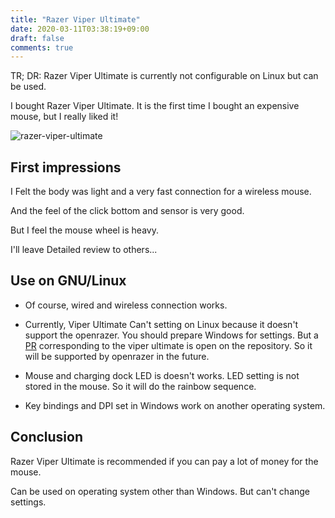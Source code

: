 ```yaml
---
title: "Razer Viper Ultimate"
date: 2020-03-11T03:38:19+09:00
draft: false
comments: true
---
```


TR; DR: Razer Viper Ultimate is currently not configurable on Linux but can be used.

I bought Razer Viper Ultimate.
It is the first time I bought an expensive mouse, but I really liked it!

![razer-viper-ultimate](../img/razer-viper-ultimate.jpg)

## First impressions

I Felt the body was light and a very fast connection for a wireless mouse.

And the feel of the click bottom and sensor is very good.

But I feel the mouse wheel is heavy.

I'll leave Detailed review to others...

## Use on GNU/Linux

- Of course, wired and wireless connection works.

- Currently, Viper Ultimate Can't setting on Linux because it doesn't support the openrazer. You should prepare Windows for settings. But a [PR](https://github.com/openrazer/openrazer/pull/1034) corresponding to the viper ultimate is open on the repository. So it will be supported by openrazer in the future.

- Mouse and charging dock LED is doesn't works. LED setting is not stored in the mouse. So it will do the rainbow sequence.

- Key bindings and DPI set in Windows work on another operating system.

## Conclusion

Razer Viper Ultimate is recommended if you can pay a lot of money for the mouse.

Can be used on operating system other than Windows. But can't change settings.
